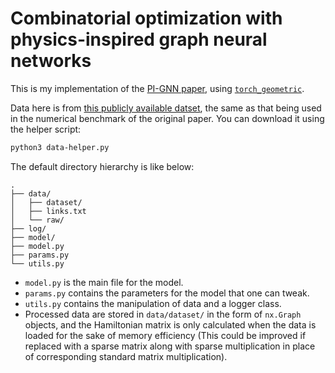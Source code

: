 # Combinatorial optimization with physics-inspired graph neural networks

This is my implementation of the [PI-GNN paper](https://arxiv.org/abs/2107.01188), using [`torch_geometric`](https://pytorch-geometric.readthedocs.io/).

Data here is from [this publicly available datset](https://web.stanford.edu/~yyye/yyye/Gset/), the same as that being used in the numerical benchmark of the original paper. You can download it using the helper script:

```bash
python3 data-helper.py
```

The default directory hierarchy is like below:

```
.
├── data/
│   ├── dataset/
│   ├── links.txt
│   └── raw/
├── log/
├── model/
├── model.py
├── params.py
└── utils.py
```

- `model.py` is the main file for the model.
- `params.py` contains the parameters for the model that one can tweak.
- `utils.py` contains the manipulation of data and a logger class.
- Processed data are stored in `data/dataset/` in the form of `nx.Graph` objects, and the Hamiltonian matrix is only calculated when the data is loaded for the sake of memory efficiency (This could be improved if replaced with a sparse matrix along with sparse multiplication in place of corresponding standard matrix multiplication).
